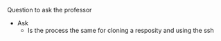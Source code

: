 


Question to ask the professor
- Ask
    - Is the process the same for cloning a resposity and using the ssh